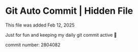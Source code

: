 # Git Auto Commit | Hidden File

This file was added Feb 12, 2025

Just for fun and keeping my daily git commit active 🤪

commit number: 2804082
